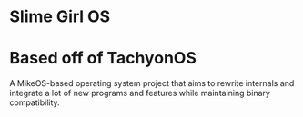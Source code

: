 # Slime Girl OS
# Based off of TachyonOS
A MikeOS-based operating system project that aims to rewrite internals and integrate a lot of new programs and features while maintaining binary compatibility.
